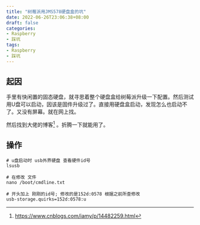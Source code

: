 ```yaml
---
title: "树莓派用JMS578硬盘盒的坑"
date: 2022-06-26T23:06:38+08:00
draft: false
categories:
- Raspberry
- 踩坑
tags:
- Raspberry
- 踩坑
---
```





## 起因

  手里有快闲置的固态硬盘，就寻思着整个硬盘盒给树莓派升级一下配置。然后测试用U盘可以启动，因该是固件升级过了。直接用硬盘盒启动，发现怎么也启动不了。又没有屏幕。就在网上找。

然后找到大佬的博客[^1] 。折腾一下就能用了。



## 操作

```
# u盘启动时 usb外界硬盘 查看硬件id号  
lsusb

# 在修改 文件
nano /boot/cmdline.txt

# 开头加上 刚刚的id号; 修改的是152d:0578 根据之前所查修改
usb-storage.quirks=152d:0578:u

```





[^1]: https://www.cnblogs.com/iamy/p/14482259.html